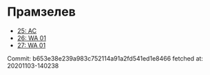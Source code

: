 # Прамзелев
- [25: AC](25.md)
- [26: WA 01](26.md)
- [27: WA 01](27.md)

Commit: b653e38e239a983c752114a91a2fd541ed1e8466
 fetched at: 20201103-140238

